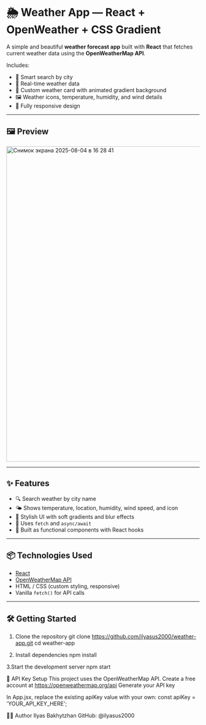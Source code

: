 # 🌦️ Weather App — React + OpenWeather + CSS Gradient

A simple and beautiful **weather forecast app** built with **React** that fetches current weather data using the **OpenWeatherMap API**.

Includes:

- 🧠 Smart search by city
- 📡 Real-time weather data
- 🎨 Custom weather card with animated gradient background
- 🖼️ Weather icons, temperature, humidity, and wind details
- 💾 Fully responsive design

---

## 🖼️ Preview
<img width="1470" height="822" alt="Снимок экрана 2025-08-04 в 16 28 41" src="https://github.com/user-attachments/assets/1d1dc304-11c9-4782-97d2-515baecb19ef" />


---

## ✨ Features

- 🔍 Search weather by city name
- 🌤️ Shows temperature, location, humidity, wind speed, and icon
- 💅 Stylish UI with soft gradients and blur effects
- 🧠 Uses `fetch` and `async/await`
- 🧩 Built as functional components with React hooks

---

## 📦 Technologies Used

- [React](https://reactjs.org/)
- [OpenWeatherMap API](https://openweathermap.org/)
- HTML / CSS (custom styling, responsive)
- Vanilla `fetch()` for API calls

---

## 🛠️ Getting Started

 1. Clone the repository
git clone https://github.com/ilyasus2000/weather-app.git
cd weather-app

 2. Install dependencies
npm install

 3.Start the development server
npm start

🔑 API Key Setup
This project uses the OpenWeatherMap API.
Create a free account at https://openweathermap.org/api
Generate your API key

In App.jsx, replace the existing apiKey value with your own:
  const apiKey = 'YOUR_API_KEY_HERE';

👨‍💻 Author
Ilyas Bakhytzhan
GitHub: @ilyasus2000

